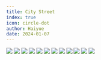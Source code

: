 ```yaml
---
title: City Street
index: true
icon: circle-dot
author: Haiyue
date: 2024-01-07
---
```


![](/data/english/reading/AA-CityStreet/001.jpg)
![](/data/english/reading/AA-CityStreet/002.jpg)
![](/data/english/reading/AA-CityStreet/003.jpg)
![](/data/english/reading/AA-CityStreet/004.jpg)
![](/data/english/reading/AA-CityStreet/005.jpg)
![](/data/english/reading/AA-CityStreet/006.jpg)
![](/data/english/reading/AA-CityStreet/007.jpg)
![](/data/english/reading/AA-CityStreet/008.jpg)
![](/data/english/reading/AA-CityStreet/009.jpg)
![](/data/english/reading/AA-CityStreet/010.jpg)
![](/data/english/reading/AA-CityStreet/011.jpg)
![](/data/english/reading/AA-CityStreet/012.jpg)